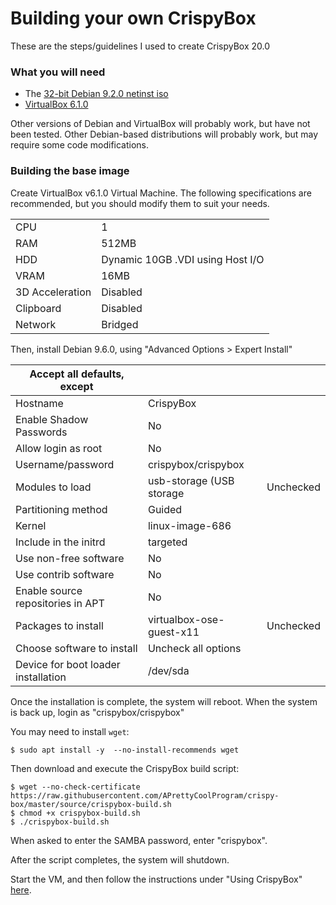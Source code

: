 # Building your own CrispyBox

These are the steps/guidelines I used to create CrispyBox 20.0

### What you will need
* The [32-bit Debian 9.2.0 netinst iso](https://cdimage.debian.org/debian-cd/current/i386/iso-cd/debian-9.2.0-i386-netinst.iso)
* [VirtualBox 6.1.0](https://www.virtualbox.org/wiki/Downloads)

Other versions of Debian and VirtualBox will probably work, but have not been tested. Other Debian-based distributions will probably work, but may require some code modifications.

### Building the base image
Create VirtualBox v6.1.0 Virtual Machine. The following specifications are recommended, but you should modify them to suit your needs.
    
|                 |   |
|-----------------|---|
| CPU             | 1 |
| RAM             | 512MB |
| HDD             | Dynamic 10GB .VDI using Host I/O |
| VRAM            | 16MB | 
| 3D Acceleration | Disabled |
| Clipboard       | Disabled |
| Network         | Bridged |

Then, install Debian 9.6.0, using "Advanced Options > Expert Install"

|  Accept all defaults, except        |   |   |
|-------------------------------------|---|---|
| Hostname                            | CrispyBox |   |
| Enable Shadow Passwords             | No |   |
| Allow login as root                 | No |   |
| Username/password                   | crispybox/crispybox |   | 
| Modules to load                     | usb-storage (USB storage | Unchecked |
| Partitioning method                 | Guided |   |
| Kernel                              | linux-image-686 |   |
| Include in the initrd               | targeted |   |
| Use non-free software               | No |   |
| Use contrib software                | No |   |
| Enable source repositories in APT   | No |   |
| Packages to install                 | virtualbox-ose-guest-x11 | Unchecked |
| Choose software to install          | Uncheck all options |   |
| Device for boot loader installation | /dev/sda |   |

Once the installation is complete, the system will reboot. When the system is back up, login as "crispybox/crispybox"

You may need to install `wget`:
```
$ sudo apt install -y  --no-install-recommends wget
```	

Then download and execute the CrispyBox build script:

```
$ wget --no-check-certificate https://raw.githubusercontent.com/APrettyCoolProgram/crispy-box/master/source/crispybox-build.sh
$ chmod +x crispybox-build.sh
$ ./crispybox-build.sh
```	

When asked to enter the SAMBA password, enter "crispybox".

After the script completes, the system will shutdown.
	
Start the VM, and then follow the instructions under "Using CrispyBox" [here](https://github.com/APrettyCoolProgram/crispy-box).
